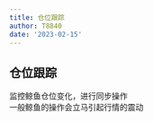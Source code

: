 ```yaml
---
title: 仓位跟踪
author: T8840
date: '2023-02-15'
---
```



## 仓位跟踪
监控鲸鱼仓位变化，进行同步操作  
一般鲸鱼的操作会立马引起行情的震动    
